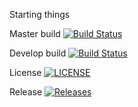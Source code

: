 Starting things 

Master build [![Build Status](https://travis-ci.org/Sebastian-Reid/sem.svg?branch=master)](https://travis-ci.org/Sebastian-Reid/sem)

Develop build [![Build Status](https://travis-ci.org/Sebastian-Reid/sem.svg?branch=master)](https://travis-ci.org/Sebastian-Reid/sem) 

License [![LICENSE](https://img.shields.io/github/license/Sebastian-Reid/sem.svg?style=flat-square)](https://github.com/Sebastian-Reid/sem/blob/master/LICENSE)

Release [![Releases](https://img.shields.io/github/release/Sebastian-Reid/sem/all.svg?style=flat-square)](https://github.com/Sebastian-Reid/sem/releases)

